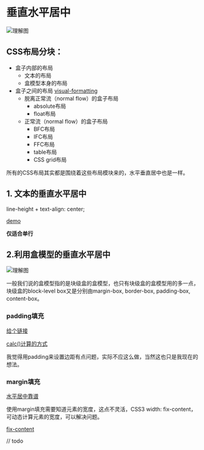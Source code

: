 # 垂直水平居中

![理解图](./imgs/vertical-horizontal/vertical-horizontal.png)

## CSS布局分块：

- 盒子内部的布局
    - 文本的布局
    - 盒模型本身的布局
- 盒子之间的布局 [visual-formatting](http://www.cnblogs.com/chuangweili/p/5166206.html)
    - 脱离正常流（normal flow）的盒子布局
        - absolute布局
        - float布局
    - 正常流（normal flow）的盒子布局
        - BFC布局
        - IFC布局
        - FFC布局
        - table布局
        - CSS grid布局

所有的CSS布局其实都是围绕着这些布局模块来的，水平垂直居中也是一样。


## 1. 文本的垂直水平居中

line-height + text-align: center;

[demo](https://jsfiddle.net/rv469vn8/)

__仅适合单行__

## 2.利用盒模型的垂直水平居中

![理解图](./imgs/vertical-horizontal/box.png)

一般我们说的盒模型指的是块级盒的盒模型，也只有块级盒的盒模型用的多一点，块级盒的block-level box又是分别由margin-box, border-box, padding-box, content-box。

### padding填充 

[给个链接](https://codepen.io/Dudy/pen/EjRvgp?editors=110)

[calc()计算的方式](https://codepen.io/Dudy/pen/RPJZVw?editors=110)

我觉得用padding来设置边距有点问题，实际不应这么做，当然这也只是我现在的想法。

### margin填充

[水平居中靠谱](https://codepen.io/Dudy/pen/jPKxYL?editors=110)

使用margin填充需要知道元素的宽度，这点不灵活，CSS3 width: fix-content，可动态计算元素的宽度，可以解决问题。

[fix-content](https://codepen.io/Dudy/pen/yNEZVQ)

// todo 



